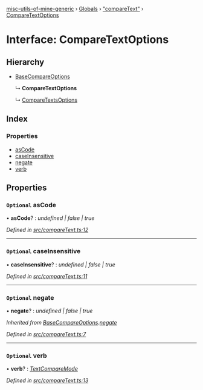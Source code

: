 [misc-utils-of-mine-generic](../README.md) › [Globals](../globals.md) › ["compareText"](../modules/_comparetext_.md) › [CompareTextOptions](_comparetext_.comparetextoptions.md)

# Interface: CompareTextOptions

## Hierarchy

* [BaseCompareOptions](_comparetext_.basecompareoptions.md)

  ↳ **CompareTextOptions**

  ↳ [CompareTextsOptions](_comparetext_.comparetextsoptions.md)

## Index

### Properties

* [asCode](_comparetext_.comparetextoptions.md#optional-ascode)
* [caseInsensitive](_comparetext_.comparetextoptions.md#optional-caseinsensitive)
* [negate](_comparetext_.comparetextoptions.md#optional-negate)
* [verb](_comparetext_.comparetextoptions.md#optional-verb)

## Properties

### `Optional` asCode

• **asCode**? : *undefined | false | true*

*Defined in [src/compareText.ts:12](https://github.com/cancerberoSgx/misc-utils-of-mine/blob/6fdfb9c/misc-utils-of-mine-generic/src/compareText.ts#L12)*

___

### `Optional` caseInsensitive

• **caseInsensitive**? : *undefined | false | true*

*Defined in [src/compareText.ts:11](https://github.com/cancerberoSgx/misc-utils-of-mine/blob/6fdfb9c/misc-utils-of-mine-generic/src/compareText.ts#L11)*

___

### `Optional` negate

• **negate**? : *undefined | false | true*

*Inherited from [BaseCompareOptions](_comparetext_.basecompareoptions.md).[negate](_comparetext_.basecompareoptions.md#optional-negate)*

*Defined in [src/compareText.ts:7](https://github.com/cancerberoSgx/misc-utils-of-mine/blob/6fdfb9c/misc-utils-of-mine-generic/src/compareText.ts#L7)*

___

### `Optional` verb

• **verb**? : *[TextCompareMode](../modules/_comparetext_.md#textcomparemode)*

*Defined in [src/compareText.ts:13](https://github.com/cancerberoSgx/misc-utils-of-mine/blob/6fdfb9c/misc-utils-of-mine-generic/src/compareText.ts#L13)*
